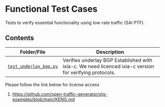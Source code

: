 # Functional Test Cases
Tests to verify essential functionality using low-rate traffic (SAI PTF).

## Contents

| Folder/File | Description |
| --- | --- |
| [`test_underlay_bgp.py`](test_underlay_bgp.py) | Verifies underlay BGP Established with ixia-c. We need licenced ixia-c version for verifying protocols. 
Please follow the link below for license access
1. https://github.com/open-traffic-generator/otg-examples/blob/main/KENG.md

